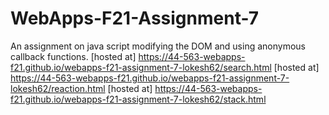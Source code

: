 # WebApps-F21-Assignment-7
An assignment on java script modifying the DOM and using anonymous callback functions.
[hosted at] https://44-563-webapps-f21.github.io/webapps-f21-assignment-7-lokesh62/search.html
[hosted at] https://44-563-webapps-f21.github.io/webapps-f21-assignment-7-lokesh62/reaction.html
[hosted at] https://44-563-webapps-f21.github.io/webapps-f21-assignment-7-lokesh62/stack.html
